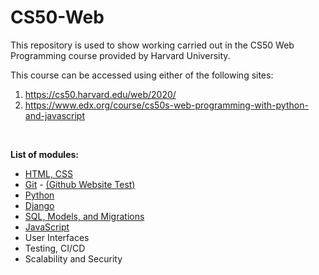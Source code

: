 # CS50-Web
This repository is used to show working carried out in the CS50 Web Programming course provided by Harvard University.

This course can be accessed using either of the following sites:
1. https://cs50.harvard.edu/web/2020/
2. https://www.edx.org/course/cs50s-web-programming-with-python-and-javascript
<br>

**List of modules:**
- [HTML, CSS](https://github.com/JohnSoftware2018/CS50-Web/tree/master/Lecture-0)
- [Git](https://github.com/JohnSoftware2018/CS50-Web/tree/master/Lecture-1) - [(Github Website Test)](https://github.com/JohnSoftware2018/CS50-Web/tree/master/Lecture-1-Website)
- [Python](https://github.com/JohnSoftware2018/CS50-Web/tree/master/Lecture-2)
- [Django](https://github.com/JohnSoftware2018/CS50-Web/tree/master/Lecture-3/lecture3project)
- [SQL, Models, and Migrations](https://github.com/JohnSoftware2018/CS50-Web/tree/master/Lecture-4)
- [JavaScript](https://github.com/JohnSoftware2018/CS50-Web/tree/master/Lecture-5)
- User Interfaces
- Testing, CI/CD
- Scalability and Security
